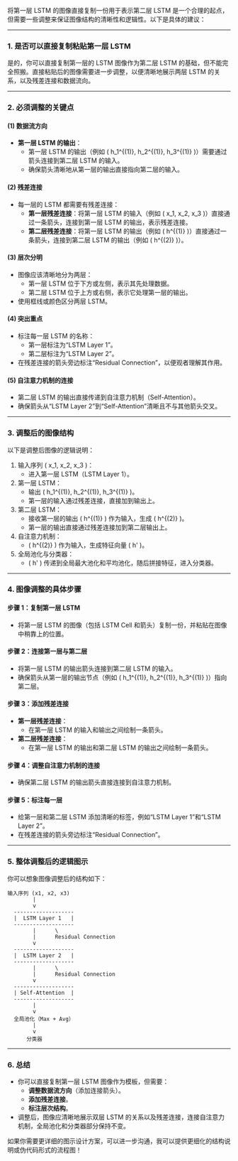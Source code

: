 将第一层 LSTM 的图像直接复制一份用于表示第二层 LSTM 是一个合理的起点，但需要一些调整来保证图像结构的清晰性和逻辑性。以下是具体的建议：

---

### **1. 是否可以直接复制粘贴第一层 LSTM**
是的，你可以直接复制第一层的 LSTM 图像作为第二层 LSTM 的基础，但不能完全照搬。直接粘贴后的图像需要进一步调整，以便清晰地展示两层 LSTM 的关系，以及残差连接和数据流向。

---

### **2. 必须调整的关键点**

#### **(1) 数据流方向**
- **第一层 LSTM 的输出**：
  - 第一层 LSTM 的输出（例如 \( h_1^{(1)}, h_2^{(1)}, h_3^{(1)} \)）需要通过箭头连接到第二层 LSTM 的输入。
  - 确保箭头清晰地从第一层的输出直接指向第二层的输入。

#### **(2) 残差连接**
- 每一层的 LSTM 都需要有残差连接：
  - **第一层残差连接**：将第一层 LSTM 的输入（例如 \( x_1, x_2, x_3 \)）直接通过一条箭头，连接到第一层 LSTM 的输出，表示残差连接。
  - **第二层残差连接**：将第一层 LSTM 的输出（例如 \( h^{(1)} \)）直接通过一条箭头，连接到第二层 LSTM 的输出（例如 \( h^{(2)} \)）。

#### **(3) 层次分明**
- 图像应该清晰地分为两层：
  - 第一层 LSTM 位于下方或左侧，表示其先处理数据。
  - 第二层 LSTM 位于上方或右侧，表示它处理第一层的输出。
- 使用框线或颜色区分两层 LSTM。

#### **(4) 突出重点**
- 标注每一层 LSTM 的名称：
  - 第一层标注为“LSTM Layer 1”。
  - 第二层标注为“LSTM Layer 2”。
- 在残差连接的箭头旁边标注“Residual Connection”，以便观者理解其作用。

#### **(5) 自注意力机制的连接**
- 第二层 LSTM 的输出直接传递到自注意力机制（Self-Attention）。
- 确保箭头从“LSTM Layer 2”到“Self-Attention”清晰且不与其他箭头交叉。

---

### **3. 调整后的图像结构**
以下是调整后图像的逻辑说明：
1. 输入序列 \( x_1, x_2, x_3 \)：
   - 进入第一层 LSTM（LSTM Layer 1）。
2. 第一层 LSTM：
   - 输出 \( h_1^{(1)}, h_2^{(1)}, h_3^{(1)} \)。
   - 第一层的输入通过残差连接，直接加到输出上。
3. 第二层 LSTM：
   - 接收第一层的输出 \( h^{(1)} \) 作为输入，生成 \( h^{(2)} \)。
   - 第一层的输出直接通过残差连接加到第二层输出上。
4. 自注意力机制：
   - \( h^{(2)} \) 作为输入，生成特征向量 \( h' \)。
5. 全局池化与分类器：
   - \( h' \) 传递到全局最大池化和平均池化，随后拼接特征，进入分类器。

---

### **4. 图像调整的具体步骤**

#### **步骤 1：复制第一层 LSTM**
- 将第一层 LSTM 的图像（包括 LSTM Cell 和箭头）复制一份，并粘贴在图像中稍靠上的位置。

#### **步骤 2：连接第一层与第二层**
- 将第一层 LSTM 的输出箭头连接到第二层 LSTM 的输入。
- 确保箭头从第一层的输出节点（例如 \( h_1^{(1)}, h_2^{(1)}, h_3^{(1)} \)）指向第二层。

#### **步骤 3：添加残差连接**
- **第一层残差连接**：
  - 在第一层 LSTM 的输入和输出之间绘制一条箭头。
- **第二层残差连接**：
  - 在第一层 LSTM 的输出和第二层 LSTM 的输出之间绘制一条箭头。

#### **步骤 4：调整自注意力机制的连接**
- 确保第二层 LSTM 的输出箭头直接连接到自注意力机制。

#### **步骤 5：标注每一层**
- 给第一层和第二层 LSTM 添加清晰的标签，例如“LSTM Layer 1”和“LSTM Layer 2”。
- 在残差连接的箭头旁边标注“Residual Connection”。

---

### **5. 整体调整后的逻辑图示**
你可以想象图像调整后的结构如下：

```
输入序列 (x1, x2, x3)
        |
        v
  -------------------
  |  LSTM Layer 1   |
  -------------------
        |      \
        |      Residual Connection
        v
  -------------------
  |  LSTM Layer 2   |
  -------------------
        |      \
        |      Residual Connection
        v
  -------------------
  | Self-Attention  |
  -------------------
        |
        v
  全局池化（Max + Avg）
        |
        v
      分类器
```

---

### **6. 总结**
- 你可以直接复制第一层 LSTM 图像作为模板，但需要：
  - **调整数据流方向**（添加连接箭头）。
  - **添加残差连接**。
  - **标注层次结构**。
- 调整后，图像应清晰地展示双层 LSTM 的关系以及残差连接，连接自注意力机制，全局池化和分类器部分保持不变。

如果你需要更详细的图示设计方案，可以进一步沟通，我可以提供更细化的结构说明或伪代码形式的流程图！
